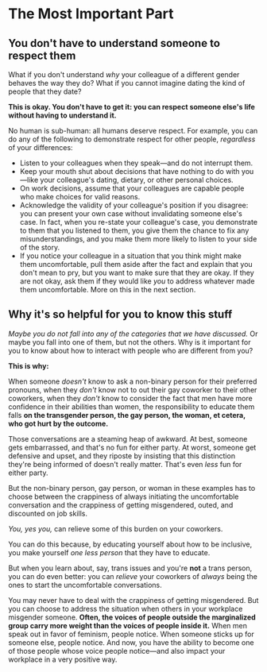 # The Most Important Part

## You don't have to understand someone to respect them

What if you don't understand *why* your colleague of a different gender behaves the way they do? What if you cannot imagine dating the kind of people that they date? 

**This is okay. You don't have to get it: you can respect someone else's life without having to understand it.**

No human is sub-human: all humans deserve respect. For example, you can do any of the following to demonstrate respect for other people, *regardless* of your differences:

* Listen to your colleagues when they speak—and do not interrupt them.
* Keep your mouth shut about decisions that have nothing to do with you—like your colleague's dating, dietary, or other personal choices.
* On work decisions, assume that your colleagues are capable people who make choices for valid reasons. 
* Acknowledge the validity of your colleague's position if you disagree: you can present your own case without invalidating someone else's case. In fact, when you re-state your colleague's case, you demonstrate to them that you listened to them, you give them the chance to fix any misunderstandings, and you make them more likely to listen to your side of the story. 
* If you notice your colleague in a situation that you think might make them uncomfortable, pull them aside after the fact and explain that you don't mean to pry, but you want to make sure that they are okay. If they are not okay, ask them if they would like *you* to address whatever made them uncomfortable. More on this in the next section.

## Why it's so helpful for you to know this stuff

*Maybe you do not fall into any of the categories that we have discussed.* Or maybe you fall into one of them, but not the others. Why is it important for you to know about how to interact with people who are different from you? 

**This is why:**

When someone *doesn't* know to ask a non-binary person for their preferred pronouns, when they *don't* know not to out their gay coworker to their other coworkers, when they *don't* know to consider the fact that men have more confidence in their abilities than women, the responsibility to educate them falls **on the transgender person, the gay person, the woman, et cetera, who got hurt by the outcome.**

Those conversations are a steaming heap of awkward. At best, someone gets embarrassed, and that's no fun for either party. At worst, someone get defensive and upset, and they riposte by insisting that this distinction they're being informed of doesn't really matter. That's even *less* fun for either party. 

But the non-binary person, gay person, or woman in these examples has to choose between the crappiness of always initiating the uncomfortable conversation and the crappiness of getting misgendered, outed, and discounted on job skills. 

*You, yes you,* can relieve some of this burden on your coworkers. 

You can do this because, by educating yourself about how to be inclusive, you make yourself *one less person* that they have to educate. 

But when you learn about, say, trans issues and you're **not** a trans person, you can do even better: you can *relieve* your coworkers of *always* being the ones to start the uncomfortable conversations.

You may never have to deal with the crappiness of getting misgendered. But you can choose to address the situation when others in your workplace misgender someone. **Often, the voices of people outside the marginalized group carry more weight than the voices of people inside it.** When men speak out in favor of feminism, people notice. When someone sticks up for someone else, people notice. And now, you have the ability to become one of those people whose voice people notice—and also impact your workplace in a very positive way.



